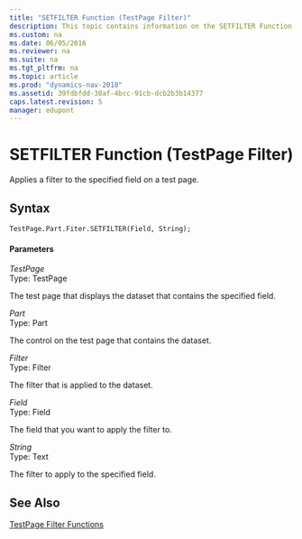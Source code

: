 ```yaml
---
title: "SETFILTER Function (TestPage Filter)"
description: This topic contains information on the SETFILTER Function (TestPage Filter) syntax and parameters.
ms.custom: na
ms.date: 06/05/2016
ms.reviewer: na
ms.suite: na
ms.tgt_pltfrm: na
ms.topic: article
ms.prod: "dynamics-nav-2018"
ms.assetid: 39fdbfdd-30af-4bcc-91cb-dcb2b3b14377
caps.latest.revision: 5
manager: edupont
---
```

# SETFILTER Function (TestPage Filter)
Applies a filter to the specified field on a test page.  
  
## Syntax  
  
```  
TestPage.Part.Fiter.SETFILTER(Field, String);  
```  
  
#### Parameters  
 *TestPage*  
 Type: TestPage  
  
 The test page that displays the dataset that contains the specified field.  
  
 *Part*  
 Type: Part  
  
 The control on the test page that contains the dataset.  
  
 *Filter*  
 Type: Filter  
  
 The filter that is applied to the dataset.  
  
 *Field*  
 Type: Field  
  
 The field that you want to apply the filter to.  
  
 *String*  
 Type: Text  
  
 The filter to apply to the specified field.  
  
## See Also  
 [TestPage Filter Functions](TestPage-Filter-Functions.md)